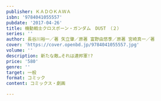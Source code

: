 ```yaml
---
publisher: ＫＡＤＯＫＡＷＡ
isbn: '9784041055557'
pubdate: '2017-04-26'
title: 機動戦士クロスボーン・ガンダム　DUST　（２）
series: ''
author: 長谷川裕一／著 矢立肇／原著 富野由悠季／原著 宮崎真一／著
cover: 'https://cover.openbd.jp/9784041055557.jpg'
volume: ''
description: 新たな敵…それは連邦軍!?
price: '580'
genre: ''
target: 一般
format: コミック
content: コミックス・劇画

---
```

